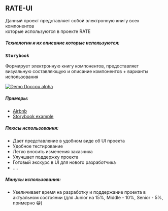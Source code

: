 ## RATE-UI

Данный проект представляет собой электронную книгу всех компонентов<br />
которые используются в проекте RATE

##### Технологии и их описание которые используются:

### `Storybook`

Формирует электронную книгу компонентов, предоставляет визуальную составляющую и описание компонентов + варианты использования

[![Demo Doccou alpha](https://storybook.js.org/docs/static/screenshot-1238fcb2cf32e5d5acd29492e1e22124-b50e5.png)](https://www.youtube.com/watch?v=ek1j272iAmc)

##### Примеры:
- [Airbnb](http://airbnb.io/react-dates/)
- [Storybook example](https://storybookjs.netlify.com/official-storybook/?path=/story/basics-button--all-buttons)

##### Плюсы использования:
- Дает представление в удобном виде об UI проекта
- Удобное тестирование
- Легко вносить изменения заказчика
- Улучшает поддержку проекта
- Готовый экскурс в UI для нового разработчика
- ....

##### Минусы использования:
- Увеличивает время на разработку и поддержание проекта в актуальном состоянии (для Junior на 15%, Middle - 10%, Senior - 5%, примерно 😁)
